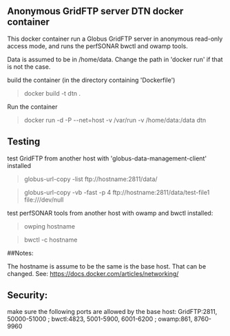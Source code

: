 ## Anonymous GridFTP server DTN docker container

This docker container run a Globus GridFTP server in anonymous read-only access mode,
and runs the perfSONAR bwctl and owamp tools.

Data is assumed to be in /home/data. Change the path in 'docker run' if that is not the case.

build the container (in the directory containing 'Dockerfile')
>docker build -t dtn .

Run the container
>docker run -d -P --net=host -v /var/run -v /home/data:/data dtn

## Testing
test GridFTP from another host with 'globus-data-management-client' installed
>globus-url-copy -list ftp://hostname:2811/data/

>globus-url-copy -vb -fast -p 4 ftp://hostname:2811/data/test-file1 file:///dev/null

test perfSONAR tools from another host with owamp and bwctl installed:
>owping hostname

>bwctl -c hostname

##Notes:

The hostname is assume to be the same is the base host. That can be changed.
See: https://docs.docker.com/articles/networking/

## Security:
make sure the following ports are allowed by the base host:
GridFTP:2811, 50000-51000  ; bwctl:4823, 5001-5900, 6001-6200 ; owamp:861, 8760-9960

